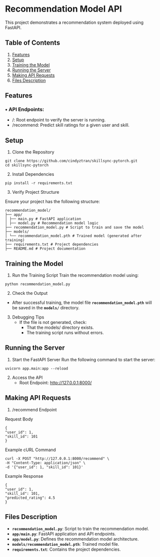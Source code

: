 # Recommendation Model API

This project demonstrates a recommendation system deployed using FastAPI.

## **Table of Contents**

1. [Features](#features)
2. [Setup](#setup)
3. [Training the Model](#training-the-model)
4. [Running the Server](#running-the-server)
5. [Making API Requests](#making-api-requests)
6. [Files Description](#files-description)

## Features

### • API Endpoints:

- /: Root endpoint to verify the server is running.
- /recommend: Predict skill ratings for a given user and skill.

## Setup

1. Clone the Repository

```
git clone https://github.com/cindyztran/skillsync-pytorch.git
cd skillsync-pytorch
```

2. Install Dependencies

```
pip install -r requirements.txt
```

3. Verify Project Structure

Ensure your project has the following structure:

```
recommendation_model/
├── app/
│ ├── main.py # FastAPI application
│ ├── model.py # Recommendation model logic
├── recommendation_model.py # Script to train and save the model
├── models/
│ └── recommendation_model.pth # Trained model (generated after training)
├── requirements.txt # Project dependencies
├── README.md # Project documentation
```

## Training the Model

1. Run the Training Script
   Train the recommendation model using:

```
python recommendation_model.py
```

2. Check the Output

- After successful training, the model file **`recommendation_model.pth`** will be saved in the **`models/`** directory.

3. Debugging Tips
   - If the file is not generated, check:
     - That the models/ directory exists.
     - The training script runs without errors.

## Running the Server

1. Start the FastAPI Server
   Run the following command to start the server:

```
uvicorn app.main:app --reload
```

2. Access the API
   - Root Endpoint: http://127.0.0.1:8000/

## Making API Requests

1. /recommend Endpoint

Request Body

```
{
"user_id": 1,
"skill_id": 101
}
```

Example cURL Command

```
curl -X POST "http://127.0.0.1:8000/recommend" \
-H "Content-Type: application/json" \
-d '{"user_id": 1, "skill_id": 101}'
```

Example Response

```
{
"user_id": 1,
"skill_id": 101,
"predicted_rating": 4.5
}
```

## **Files Description**

- **`recommendation_model.py`**: Script to train the recommendation model.
- **`app/main.py`**: FastAPI application and API endpoints.
- **`app/model.py`**: Defines the recommendation model architecture.
- **`models/recommendation_model.pth`**: Trained model file.
- **`requirements.txt`**: Contains the project dependencies.
